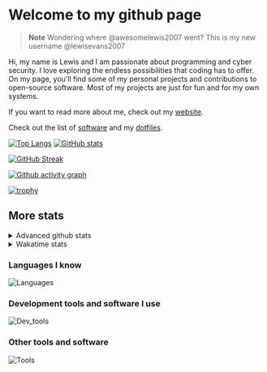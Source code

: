 # Welcome to my github page

> **Note**
> Wondering where @awesomelewis2007 went? This is my new username @lewisevans2007

Hi, my name is Lewis and I am passionate about programming and cyber security. I love exploring the endless possibilities that coding has to offer. On my page, you'll find some of my personal projects and contributions to open-source software. Most of my projects are just for fun and for my own systems.

If you want to read more about me, check out my [website](https://lewisevans2007.github.io/).

Check out the list of [software](https://github.com/lewisevans2007/lewisevans2007/blob/master/software.md) and my [dotfiles](https://github.com/lewisevans2007/dotfiles).

[![Top Langs](https://github-readme-stats.vercel.app/api/top-langs/?username=lewisevans2007&hide=html,css,jupyter%20notebook&langs_count=10&layout=donut&theme=transparent&exclude_repo=GPT-code-repository,Obsidian_vault)](https://github.com/anuraghazra/github-readme-stats) 
[![GitHub stats](https://github-readme-stats.vercel.app/api?username=lewisevans2007&show_icons=true&theme=transparent)](https://github.com/anuraghazra/github-readme-stats)

[![GitHub Streak](https://streak-stats.demolab.com?user=Awesomelewis2007&theme=transparent)](https://git.io/streak-stats)

[![Github activity graph](https://github-readme-activity-graph.vercel.app/graph?username=lewisevans2007&theme=github-compact&area=true)](https://github.com/ashutosh00710/github-readme-activity-graph)

[![trophy](https://github-profile-trophy.vercel.app/?username=lewisevans2007&theme=darkhub)](https://github.com/ryo-ma/github-profile-trophy)

## More stats
<details close>
<summary>Advanced github stats</summary>
<br>
  
![Metrics](https://raw.githubusercontent.com/lewisevans2007/lewisevans2007/master/github-metrics.svg)
  
</details>

<details close>
<summary>Wakatime stats</summary>
<br>

<!--START_SECTION:waka-->

```txt
JSON             2 hrs 19 mins   ████████▒░░░░░░░░░░░░░░░░   33.40 %
Python           1 hr 29 mins    █████▒░░░░░░░░░░░░░░░░░░░   21.40 %
C                59 mins         ███▓░░░░░░░░░░░░░░░░░░░░░   14.36 %
Makefile         38 mins         ██▒░░░░░░░░░░░░░░░░░░░░░░   09.33 %
Other            21 mins         █▒░░░░░░░░░░░░░░░░░░░░░░░   05.24 %
Markdown         20 mins         █▒░░░░░░░░░░░░░░░░░░░░░░░   04.82 %
JavaScript       8 mins          ▒░░░░░░░░░░░░░░░░░░░░░░░░   01.96 %
Bash             7 mins          ▒░░░░░░░░░░░░░░░░░░░░░░░░   01.88 %
Assembly         7 mins          ▒░░░░░░░░░░░░░░░░░░░░░░░░   01.74 %
HTML             5 mins          ▒░░░░░░░░░░░░░░░░░░░░░░░░   01.30 %
Julia            4 mins          ▒░░░░░░░░░░░░░░░░░░░░░░░░   01.06 %
Objective-C      4 mins          ▒░░░░░░░░░░░░░░░░░░░░░░░░   01.01 %
INI              3 mins          ▒░░░░░░░░░░░░░░░░░░░░░░░░   00.80 %
Java             3 mins          ▒░░░░░░░░░░░░░░░░░░░░░░░░   00.76 %
Perl             1 min           ░░░░░░░░░░░░░░░░░░░░░░░░░   00.27 %
```

<!--END_SECTION:waka-->
</details>

### Languages I know
![Languages](https://skillicons.dev/icons?i=python,cpp,cs,c,javascript,nodejs,dotnet,bash,css,html,rust)
### Development tools and software I use
![Dev_tools](https://skillicons.dev/icons?i=git,docker,github,googlecloud,vscode,visualstudio,raspberrypi,linux,powershell,replit)
### Other tools and software
![Tools](https://skillicons.dev/icons?i=blender,ps,pr,ai,xd,figma)
